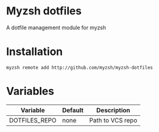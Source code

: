 # Myzsh dotfiles
A dotfile management module for myzsh

# Installation
```
myzsh remote add http://github.com/myzsh/myzsh-dotfiles
```

# Variables
|Variable     |Default|Description     |
|-------------|-------|----------------|
|DOTFILES_REPO|none   |Path to VCS repo|
